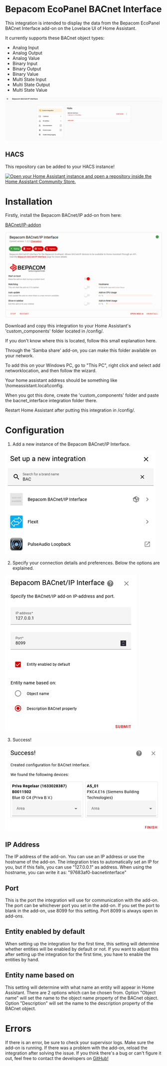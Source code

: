 # Bepacom EcoPanel BACnet Interface

This integration is intended to display the data from the Bepacom EcoPanel BACnet Interface add-on on the Lovelace UI of Home Assistant.

It currently supports these BACnet object types:

- Analog Input
- Analog Output
- Analog Value
- Binary Input
- Binary Output
- Binary Value
- Multi State Input
- Multi State Output
- Multi State Value

<img src="https://raw.githubusercontent.com/Bepacom-Raalte/Bepacom-BACnet-IP-Integration/main/images/integrationadded.png"/>


## HACS

This repository can be added to your HACS instance!

[![Open your Home Assistant instance and open a repository inside the Home Assistant Community Store.](https://my.home-assistant.io/badges/hacs_repository.svg)](https://my.home-assistant.io/redirect/hacs_repository/?owner=Bepacom-Raalte&repository=bepacom-custom_components&category=Integration)


# Installation

Firstly, install the Bepacom BACnet/IP add-on from here: 

[BACnet/IP-addon](https://github.com/Bepacom-Raalte/bepacom-HA-Addons/tree/main/bacnetinterface)

<img src="https://raw.githubusercontent.com/Bepacom-Raalte/Bepacom-BACnet-IP-Integration/main/images/addon.png"/>

Download and copy this integration to your Home Assistant's 'custom_components' folder located in /config/.

If you don't know where this is located, follow this small explanation here. 

Through the 'Samba share' add-on, you can make this folder available on your network.

To add this on your Windows PC, go to "This PC", right click and select add networklocation, and then follow the wizard. 

Your home assistant address should be something like \\homeassistant.local\config.

When you got this done, create the 'custom_components' folder and paste the bacnet_interface integration folder there.

Restart Home Assistant after putting this integration in /config/.


# Configuration

1. Add a new instance of the Bepacom BACnet/IP Interface.

<img src="https://raw.githubusercontent.com/Bepacom-Raalte/Bepacom-BACnet-IP-Integration/main/images/integration.png"/>

2. Specify your connection details and preferences. Below the options are explained.

<img src="https://raw.githubusercontent.com/Bepacom-Raalte/Bepacom-BACnet-IP-Integration/main/images/setup.png"/>

3. Success!

<img src="https://raw.githubusercontent.com/Bepacom-Raalte/Bepacom-BACnet-IP-Integration/main/images/success.png"/>

## IP Address

The IP address of the add-on. You can use an IP address or use the hostname of the add-on.
The integration tries to automatically set an IP for you, but if this fails, you can use "127.0.0.1" as address.
When using the hostname, you can write it as: "97683af0-bacnetinterface"

## Port

This is the port the integration will use for communication with the add-on.
The port can be whichever port you set in the add-on. If you set the port to blank in the add-on, use 8099 for this setting.
Port 8099 is always open in add-ons.

## Entity enabled by default

When setting up the integration for the first time, this setting will determine whether entities will be enabled by default or not.
If you want to adjust this after setting up the integration for the first time, you have to enable the entities by hand.

## Entity name based on

This setting will determine with what name an entity will appear in Home Assistant. There are 2 options which can be chosen from.
Option "Object name" will set the name to the object name property of the BACnet object.
Option "Description" will set the name to the description property of the BACnet object.


# Errors

If there is an error, be sure to check your supervisor logs.
Make sure the add-on is running. If there was a problem with the add-on, reload the integration after solving the issue.
If you think there's a bug or can't figure it out, feel free to contact the developers on [GitHub!](https://github.com/Bepacom-Raalte/bepacom-custom_components)


